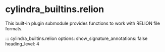 # cylindra_builtins.relion

This built-in plugin submodule provides functions to work with RELION file formats.

::: cylindra_builtins.relion
    options:
        show_signature_annotations: false
        heading_level: 4
